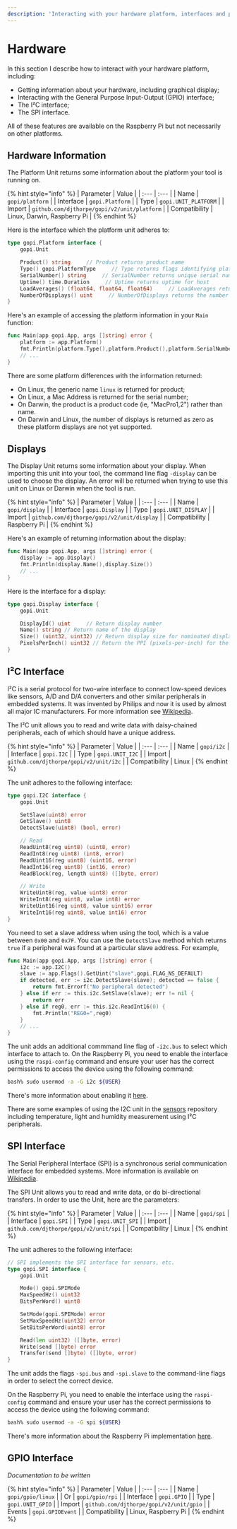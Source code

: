 ```yaml
---
description: 'Interacting with your hardware platform, interfaces and peripherals.'
---
```


# Hardware

In this section I describe how to interact with your hardware platform, including:

* Getting information about your hardware, including graphical display;
* Interacting with the General Purpose Input-Output \(GPIO\) interface;
* The I²C interface;
* The SPI interface.

All of these features are available on the Raspberry Pi but not necessarily on other platforms.

## Hardware Information

The Platform Unit returns some information about the platform your tool is running on.

{% hint style="info" %}
| Parameter | Value |
| :--- | :--- |
| Name | `gopi/platform` |
| Interface | `gopi.Platform` |
| Type | `gopi.UNIT_PLATFORM` |
| Import | `github.com/djthorpe/gopi/v2/unit/platform` |
| Compatibility | Linux, Darwin, Raspberry Pi |
{% endhint %}

Here is the interface which the platform unit adheres to:

```go
type gopi.Platform interface {
    gopi.Unit

    Product() string     // Product returns product name
    Type() gopi.PlatformType     // Type returns flags identifying platform type
    SerialNumber() string     // SerialNumber returns unique serial number for host
    Uptime() time.Duration     // Uptime returns uptime for host
    LoadAverages() (float64, float64, float64)     // LoadAverages returns 1, 5 and 15 minute load averages
    NumberOfDisplays() uint     // NumberOfDisplays returns the number of possible displays for this host
}
```

Here's an example of accessing the platform information in your `Main` function:

```go
func Main(app gopi.App, args []string) error {
    platform := app.Platform()
    fmt.Println(platform.Type(),platform.Product(),platform.SerialNumber())
    // ...
}
```

There are some platform differences with the information returned:

* On Linux, the generic name `linux` is returned for product;
* On Linux, a Mac Address is returned for the serial number;
* On Darwin, the product is a product code \(ie, "MacPro1,2"\) rather than name.
* On Darwin and Linux, the number of displays is returned as zero as these platform displays are not yet supported.

## Displays

The Display Unit returns some information about your display. When importing this unit into your tool, the command line flag `-display` can be used to choose the display. An error will be returned when trying to use this unit on Linux or Darwin when the tool is run.

{% hint style="info" %}
| Parameter | Value |
| :--- | :--- |
| Name | `gopi/display` |
| Interface | `gopi.Display` |
| Type | `gopi.UNIT_DISPLAY` |
| Import | `github.com/djthorpe/gopi/v2/unit/display` |
| Compatibility | Raspberry Pi |
{% endhint %}

Here's an example of returning information about the display:

```go
func Main(app gopi.App, args []string) error {
    display := app.Display()
    fmt.Println(display.Name(),display.Size())
    // ...
}
```

Here is the interface for a display:

```go
type gopi.Display interface {
    gopi.Unit

    DisplayId() uint     // Return display number
    Name() string // Return name of the display
    Size() (uint32, uint32) // Return display size for nominated display number
    PixelsPerInch() uint32 // Return the PPI (pixels-per-inch) for the display
}
```

## I²C Interface

I²C is a serial protocol for two-wire interface to connect low-speed devices like sensors, A/D and D/A converters and other similar peripherals in embedded systems. It was invented by Philips and now it is used by almost all major IC manufacturers. For more information see [Wikipedia](https://en.wikipedia.org/wiki/I%C2%B2C).

The I²C unit allows you to read and write data with daisy-chained peripherals, each of which should have a unique address.

{% hint style="info" %}
| Parameter | Value |
| :--- | :--- |
| Name | `gopi/i2c` |
| Interface | `gopi.I2C` |
| Type | `gopi.UNIT_I2C` |
| Import | `github.com/djthorpe/gopi/v2/unit/i2c` |
| Compatibility | Linux |
{% endhint %}

The unit adheres to the following interface:

```go
type gopi.I2C interface {
    gopi.Unit

    SetSlave(uint8) error
    GetSlave() uint8
    DetectSlave(uint8) (bool, error)

    // Read 
    ReadUint8(reg uint8) (uint8, error)
    ReadInt8(reg uint8) (int8, error)
    ReadUint16(reg uint8) (uint16, error)
    ReadInt16(reg uint8) (int16, error)
    ReadBlock(reg, length uint8) ([]byte, error)

    // Write
    WriteUint8(reg, value uint8) error
    WriteInt8(reg uint8, value int8) error
    WriteUint16(reg uint8, value uint16) error
    WriteInt16(reg uint8, value int16) error
}
```

You need to set a slave address when using the tool, which is a value between `0x00` and `0x7F`. You can use the `DetectSlave` method which returns `true` if a peripheral was found at a particular slave address. For example,

```go
func Main(app gopi.App, args []string) error {
    i2c := app.I2C()
    slave := app.Flags().GetUint("slave",gopi.FLAG_NS_DEFAULT)
    if detected, err := i2c.DetectSlave(slave); detected == false {
        return fmt.Errorf("No peripheral detected")
    } else if err := this.i2c.SetSlave(slave); err != nil {
        return err
    } else if reg0, err := this.i2c.ReadInt16(0) {
        fmt.Println("REG0=",reg0)        
    }
    // ...
}
```

The unit adds an additional commmand line flag of `-i2c.bus` to select which interface to attach to. On the Raspberry Pi, you need to enable the interface using the `raspi-config` command and ensure your user has the correct permissions to access the device using the following command:

```bash
bash% sudo usermod -a -G i2c ${USER}
```

There's more information about enabling it [here](https://www.electronicwings.com/raspberry-pi/raspberry-pi-i2c).

There are some examples of using the I2C unit in the [sensors](https://github.com/djthorpe/gopi/tree/74fc940b06eb9b4fb39545123a319bc8eeb21710/docs/github.com/djthorpe/sensors/README.md) repository including temperature, light and humidity measurement using I²C peripherals.

## SPI Interface

The Serial Peripheral Interface \(SPI\) is a synchronous serial communication interface for embedded systems. More information is available on [Wikipedia](https://en.wikipedia.org/wiki/Serial_Peripheral_Interface).

The SPI Unit allows you to read and write data, or do bi-directional transfers. In order to use the Unit, here are the parameters:

{% hint style="info" %}
| Parameter | Value |
| :--- | :--- |
| Name | `gopi/spi` |
| Interface | `gopi.SPI` |
| Type | `gopi.UNIT_SPI` |
| Import | `github.com/djthorpe/gopi/v2/unit/spi` |
| Compatibility | Linux |
{% endhint %}

The unit adheres to the following interface:

```go
// SPI implements the SPI interface for sensors, etc.
type gopi.SPI interface {
    gopi.Unit

    Mode() gopi.SPIMode
    MaxSpeedHz() uint32
    BitsPerWord() uint8

    SetMode(gopi.SPIMode) error
    SetMaxSpeedHz(uint32) error
    SetBitsPerWord(uint8) error

    Read(len uint32) ([]byte, error)
    Write(send []byte) error
    Transfer(send []byte) ([]byte, error)
}
```

The unit adds the flags `-spi.bus` and `-spi.slave` to the command-line flags in order to select the correct device.

On the Raspberry Pi, you need to enable the interface using the `raspi-config` command and ensure your user has the correct permissions to access the device using the following command:

```bash
bash% sudo usermod -a -G spi ${USER}
```

There's more information about the Raspberry Pi implementation [here](https://www.raspberrypi.org/documentation/hardware/raspberrypi/spi/README.md).

## GPIO Interface

_Documentation to be written_

{% hint style="info" %}
| Parameter | Value |
| :--- | :--- |
| Name | `gopi/gpio/linux` |
| Or | `gopi/gpio/rpi` |
| Interface | `gopi.GPIO` |
| Type | `gopi.UNIT_GPIO` |
| Import | `github.com/djthorpe/gopi/v2/unit/gpio` |
| Events | `gopi.GPIOEvent` |
| Compatibility | Linux, Raspberry Pi |
{% endhint %}

